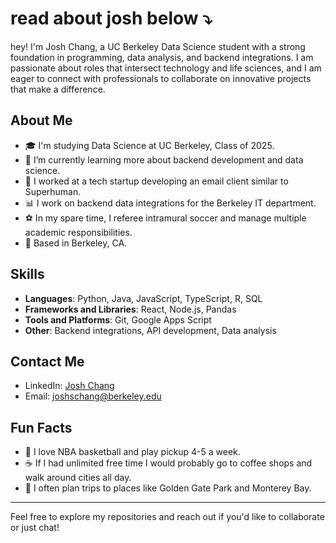 # read about josh below ⤵️

hey! I'm Josh Chang, a UC Berkeley Data Science student with a strong foundation in programming, data analysis, and backend integrations. I am passionate about roles that intersect technology and life sciences, and I am eager to connect with professionals to collaborate on innovative projects that make a difference.

## About Me

- 🎓 I'm studying Data Science at UC Berkeley, Class of 2025.
- 🌱 I’m currently learning more about backend development and data science.
- 💼 I worked at a tech startup developing an email client similar to Superhuman.
- 📊 I work on backend data integrations for the Berkeley IT department.
- ⚽ In my spare time, I referee intramural soccer and manage multiple academic responsibilities.
- 📍 Based in Berkeley, CA.


## Skills

- **Languages**: Python, Java, JavaScript, TypeScript, R, SQL
- **Frameworks and Libraries**: React, Node.js, Pandas
- **Tools and Platforms**: Git, Google Apps Script
- **Other**: Backend integrations, API development, Data analysis

## Contact Me

- LinkedIn: [Josh Chang](https://www.linkedin.com/in/josh-chang11)
- Email: [joshschang@berkeley.edu](mailto:joshschang@berkeley.edu)

## Fun Facts

- 🏀 I love NBA basketball and play pickup 4-5 a week.
- ☕ If I had unlimited free time I would probably go to coffee shops and walk around cities all day.
-  🌉 I often plan trips to places like Golden Gate Park and Monterey Bay.

---

Feel free to explore my repositories and reach out if you'd like to collaborate or just chat!

